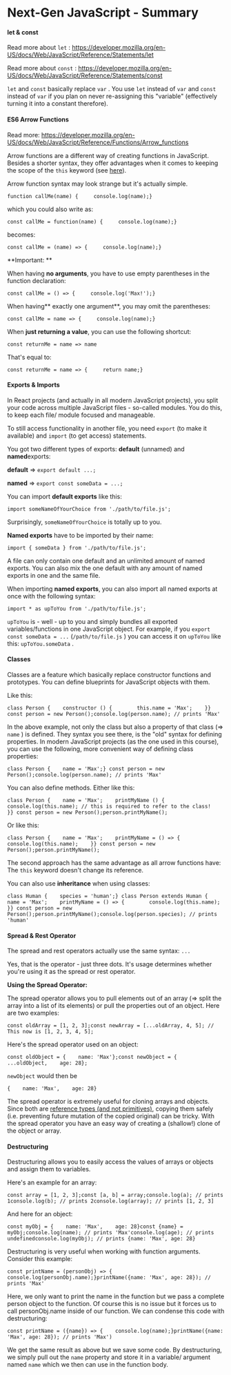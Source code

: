 # Next-Gen JavaScript - Summary

#### **let & const**

Read more about `let` : <https://developer.mozilla.org/en-US/docs/Web/JavaScript/Reference/Statements/let>

Read more about `const` : <https://developer.mozilla.org/en-US/docs/Web/JavaScript/Reference/Statements/const>

`let`  and `const`  basically replace `var` . You use `let`  instead of `var`  and `const`  instead of `var`  if you plan on never re-assigning this "variable" (effectively turning it into a constant therefore).

#### **ES6 Arrow Functions**

Read more: <https://developer.mozilla.org/en-US/docs/Web/JavaScript/Reference/Functions/Arrow_functions>

Arrow functions are a different way of creating functions in JavaScript. Besides a shorter syntax, they offer advantages when it comes to keeping the scope of the `this`  keyword (see [here](https://developer.mozilla.org/en-US/docs/Web/JavaScript/Reference/Functions/Arrow_functions#No_binding_of_this)).

Arrow function syntax may look strange but it's actually simple.

```
function callMe(name) {     console.log(name);}
```

which you could also write as:

```
const callMe = function(name) {     console.log(name);}
```

becomes: 

```
const callMe = (name) => {     console.log(name);}
```

**Important: **

When having **no arguments**, you have to use empty parentheses in the function declaration:

```
const callMe = () => {     console.log('Max!');}
```

When having** exactly one argument**, you may omit the parentheses:

```
const callMe = name => {     console.log(name);}
```

When **just returning a value**, you can use the following shortcut:

```
const returnMe = name => name
```

That's equal to:

```
const returnMe = name => {     return name;}
```

#### **Exports & Imports**

In React projects (and actually in all modern JavaScript projects), you split your code across multiple JavaScript files - so-called modules. You do this, to keep each file/ module focused and manageable.

To still access functionality in another file, you need `export`  (to make it available) and `import`  (to get access) statements.

You got two different types of exports: **default** (unnamed) and **named**exports:

**default** => `export default ...;` 

**named** => `export const someData = ...;` 

You can import **default exports** like this:

`import someNameOfYourChoice from './path/to/file.js';` 

Surprisingly, `someNameOfYourChoice`  is totally up to you.

**Named exports** have to be imported by their name:

`import { someData } from './path/to/file.js';` 

A file can only contain one default and an unlimited amount of named exports. You can also mix the one default with any amount of named exports in one and the same file.

When importing **named exports**, you can also import all named exports at once with the following syntax:

`import * as upToYou from './path/to/file.js';` 

`upToYou`  is - well - up to you and simply bundles all exported variables/functions in one JavaScript object. For example, if you `export const someData = ...`  (`/path/to/file.js` ) you can access it on `upToYou`  like this: `upToYou.someData` .

#### **Classes**

Classes are a feature which basically replace constructor functions and prototypes. You can define blueprints for JavaScript objects with them. 

Like this:

```
class Person {    constructor () {        this.name = 'Max';    }} const person = new Person();console.log(person.name); // prints 'Max'
```

In the above example, not only the class but also a property of that class (=> `name` ) is defined. They syntax you see there, is the "old" syntax for defining properties. In modern JavaScript projects (as the one used in this course), you can use the following, more convenient way of defining class properties:

```
class Person {    name = 'Max';} const person = new Person();console.log(person.name); // prints 'Max'
```

You can also define methods. Either like this:

```
class Person {    name = 'Max';    printMyName () {        console.log(this.name); // this is required to refer to the class!    }} const person = new Person();person.printMyName();
```

Or like this:

```
class Person {    name = 'Max';    printMyName = () => {        console.log(this.name);    }} const person = new Person();person.printMyName();
```

The second approach has the same advantage as all arrow functions have: The `this`  keyword doesn't change its reference.

You can also use **inheritance** when using classes:

```
class Human {    species = 'human';} class Person extends Human {    name = 'Max';    printMyName = () => {        console.log(this.name);    }} const person = new Person();person.printMyName();console.log(person.species); // prints 'human'
```

#### **Spread & Rest Operator**

The spread and rest operators actually use the same syntax: `...` 

Yes, that is the operator - just three dots. It's usage determines whether you're using it as the spread or rest operator.

**Using the Spread Operator:**

The spread operator allows you to pull elements out of an array (=> split the array into a list of its elements) or pull the properties out of an object. Here are two examples:

```
const oldArray = [1, 2, 3];const newArray = [...oldArray, 4, 5]; // This now is [1, 2, 3, 4, 5];
```

Here's the spread operator used on an object:

```
const oldObject = {    name: 'Max'};const newObject = {    ...oldObject,    age: 28};
```

`newObject`  would then be

```
{    name: 'Max',    age: 28}
```

The spread operator is extremely useful for cloning arrays and objects. Since both are [reference types (and not primitives)](https://youtu.be/9ooYYRLdg_g), copying them safely (i.e. preventing future mutation of the copied original) can be tricky. With the spread operator you have an easy way of creating a (shallow!) clone of the object or array. 

#### **Destructuring**

Destructuring allows you to easily access the values of arrays or objects and assign them to variables.

Here's an example for an array:

```
const array = [1, 2, 3];const [a, b] = array;console.log(a); // prints 1console.log(b); // prints 2console.log(array); // prints [1, 2, 3]
```

And here for an object:

```
const myObj = {    name: 'Max',    age: 28}const {name} = myObj;console.log(name); // prints 'Max'console.log(age); // prints undefinedconsole.log(myObj); // prints {name: 'Max', age: 28}
```

Destructuring is very useful when working with function arguments. Consider this example:

```
const printName = (personObj) => {    console.log(personObj.name);}printName({name: 'Max', age: 28}); // prints 'Max'
```

Here, we only want to print the name in the function but we pass a complete person object to the function. Of course this is no issue but it forces us to call personObj.name inside of our function. We can condense this code with destructuring:

```
const printName = ({name}) => {    console.log(name);}printName({name: 'Max', age: 28}); // prints 'Max')
```

We get the same result as above but we save some code. By destructuring, we simply pull out the `name`  property and store it in a variable/ argument named `name`  which we then can use in the function body.